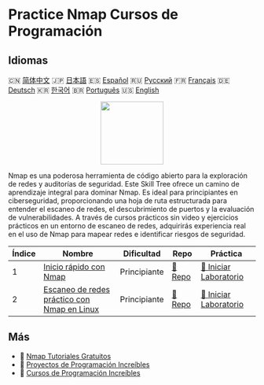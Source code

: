 # Practice Nmap Cursos de Programación

## Idiomas

🇨🇳 [简体中文](README_zh.md) 🇯🇵 [日本語](README_ja.md) 🇪🇸 [Español](README_es.md) 🇷🇺 [Русский](README_ru.md) 🇫🇷 [Français](README_fr.md) 🇩🇪 [Deutsch](README_de.md) 🇰🇷 [한국어](README_ko.md) 🇧🇷 [Português](README_pt.md) 🇺🇸 [English](README.md) 

<div align="center">
<img width="128px" src="https://file.labex.io/path/pPoL1KPkCT9I.png">
</div>

Nmap es una poderosa herramienta de código abierto para la exploración de redes y auditorías de seguridad. Este Skill Tree ofrece un camino de aprendizaje integral para dominar Nmap. Es ideal para principiantes en ciberseguridad, proporcionando una hoja de ruta estructurada para entender el escaneo de redes, el descubrimiento de puertos y la evaluación de vulnerabilidades. A través de cursos prácticos sin video y ejercicios prácticos en un entorno de escaneo de redes, adquirirás experiencia real en el uso de Nmap para mapear redes e identificar riesgos de seguridad.

|   Índice | Nombre                                                                                                                  | Dificultad   | Repo                                                                                  | Práctica                                                                                           |
|----------|-------------------------------------------------------------------------------------------------------------------------|--------------|---------------------------------------------------------------------------------------|----------------------------------------------------------------------------------------------------|
|        1 | [Inicio rápido con Nmap](https://labex.io/es/courses/quick-start-with-nmap)                                             | Principiante | [🔗 Repo](https://github.com/labex-labs/quick-start-with-nmap)                        | [🚀 Iniciar Laboratorio](https://labex.io/es/courses/quick-start-with-nmap)                        |
|        2 | [Escaneo de redes práctico con Nmap en Linux](https://labex.io/es/courses/hands-on-network-scanning-with-nmap-on-linux) | Principiante | [🔗 Repo](https://github.com/labex-labs/hands-on-network-scanning-with-nmap-on-linux) | [🚀 Iniciar Laboratorio](https://labex.io/es/courses/hands-on-network-scanning-with-nmap-on-linux) |

## Más

- 🔗 [Nmap Tutoriales Gratuitos](https://github.com/labex-labs/nmap-free-tutorials)
- 🔗 [Proyectos de Programación Increíbles](https://github.com/labex-labs/awesome-programming-projects)
- 🔗 [Cursos de Programación Increíbles](https://github.com/labex-labs/awesome-programming-courses)

